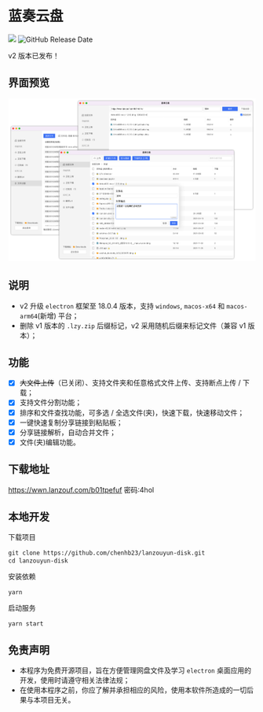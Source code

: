 # 蓝奏云盘

<a href="https://github.com/chenhb23/lanzouyun-disk/releases">![](https://img.shields.io/github/v/release/chenhb23/lanzouyun-disk)</a>
![GitHub Release Date](https://img.shields.io/github/release-date/chenhb23/lanzouyun-disk) 

v2 版本已发布！

## 界面预览

<img src='./docs/media/preview.png' />

## 说明

- v2 升级 `electron` 框架至 18.0.4 版本，支持 `windows`, `macos-x64` 和 `macos-arm64`(新增) 平台；
- 删除 v1 版本的 `.lzy.zip` 后缀标记，v2 采用随机后缀来标记文件（兼容 v1 版本）；

## 功能

* [x] ~~大文件上传~~（已关闭）、支持文件夹和任意格式文件上传、支持断点上传 / 下载；
* [x] 支持文件分割功能；
* [x] 排序和文件查找功能，可多选 / 全选文件(夹)，快速下载，快速移动文件；
* [x] 一键快速复制分享链接到粘贴板；
* [x] 分享链接解析，自动合并文件；
* [x] 文件(夹)编辑功能。

## 下载地址

https://wwn.lanzouf.com/b01tpefuf
密码:4hol

## 本地开发

下载项目

```
git clone https://github.com/chenhb23/lanzouyun-disk.git
cd lanzouyun-disk
```

安装依赖

```
yarn
```

启动服务

```
yarn start
```

## 免责声明

- 本程序为免费开源项目，旨在方便管理网盘文件及学习 `electron` 桌面应用的开发，使用时请遵守相关法律法规；
- 在使用本程序之前，你应了解并承担相应的风险，使用本软件所造成的一切后果与本项目无关。
